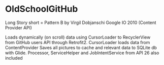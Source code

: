 # OldSchoolGitHub

Long Story short = 
Pattern B by Virgil Dobjanschi Google IO 2010 (Content Provider API)

Loads dynamically (on scroll) data using CursorLoader to RecyclerView from GitHub users API through Retrofit2.
CursorLoader loads data from ContentProvider
Saves all pictures to cache and relevant data to SQLite db with Glide.
Processor, ServiceHelper and JobIntentService from API 26 also included
